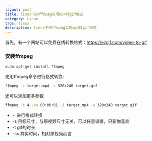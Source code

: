 ```yaml
---
layout: post
title: linux下用ffmpeg实现mp4转gif格式
category: Linux
tags: linux
description: linux下用ffmpeg实现mp4转gif格式
---
```


首先，有一个网站可以免费在线转换格式：https://ezgif.com/video-to-gif

### 安装ffmpeg
```bash
sudo apt-get install ffmpeg
```
使用ffmpeg命令进行格式转换:
```bash
ffmpeg -i target.mp4 -s 320x240 target.gif
```
还可以添加更多参数
```bash
ffmpeg -t 4 -ss 00:00:01 -i target.mp4 -s 320x240 target.gif
```

- -i 进行格式转换
- -s 目标尺寸，与原视频尺寸无关，可以任意设置，只要你喜欢
- -t gif的时长
- -ss 其实时间，相对原视频而言
